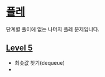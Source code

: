 # [플레](https://www.acmicpc.net/problemset?sort=no_asc&tier=16%2C17%2C18%2C19%2C20)   
단계별 풀이에 없는 나머지 플레 문제입니다.  
## [Level 5]()   
- 최솟값 찾기(dequeue)
- 
